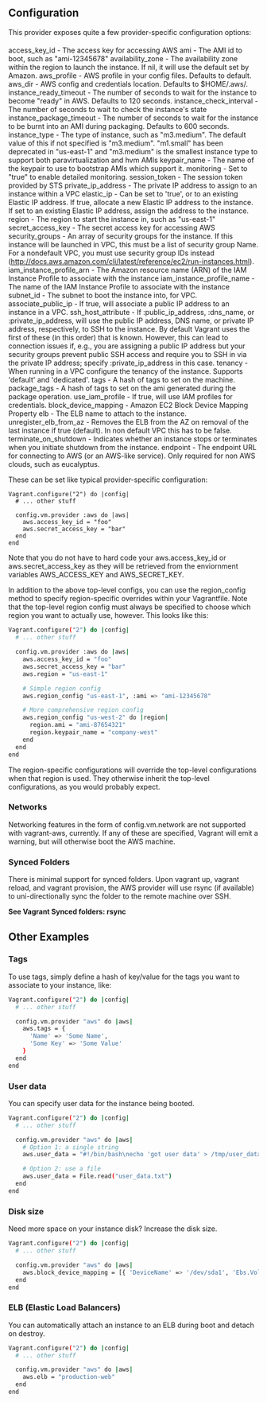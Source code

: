 ## Configuration
This provider exposes quite a few provider-specific configuration options:

#### 
access_key_id - The access key for accessing AWS
ami - The AMI id to boot, such as "ami-12345678"
availability_zone - The availability zone within the region to launch the instance. If nil, it will use the default set by Amazon.
aws_profile - AWS profile in your config files. Defaults to default.
aws_dir - AWS config and credentials location. Defaults to $HOME/.aws/.
instance_ready_timeout - The number of seconds to wait for the instance to become "ready" in AWS. Defaults to 120 seconds.
instance_check_interval - The number of seconds to wait to check the instance's state
instance_package_timeout - The number of seconds to wait for the instance to be burnt into an AMI during packaging. Defaults to 600 seconds.
instance_type - The type of instance, such as "m3.medium". The default value of this if not specified is "m3.medium". "m1.small" has been deprecated in "us-east-1" and "m3.medium" is the smallest instance type to support both paravirtualization and hvm AMIs
keypair_name - The name of the keypair to use to bootstrap AMIs which support it.
monitoring - Set to "true" to enable detailed monitoring.
session_token - The session token provided by STS
private_ip_address - The private IP address to assign to an instance within a VPC
elastic_ip - Can be set to 'true', or to an existing Elastic IP address. If true, allocate a new Elastic IP address to the instance. If set to an existing Elastic IP address, assign the address to the instance.
region - The region to start the instance in, such as "us-east-1"
secret_access_key - The secret access key for accessing AWS
security_groups - An array of security groups for the instance. If this instance will be launched in VPC, this must be a list of security group Name. For a nondefault VPC, you must use security group IDs instead (http://docs.aws.amazon.com/cli/latest/reference/ec2/run-instances.html).
iam_instance_profile_arn - The Amazon resource name (ARN) of the IAM Instance Profile to associate with the instance
iam_instance_profile_name - The name of the IAM Instance Profile to associate with the instance
subnet_id - The subnet to boot the instance into, for VPC.
associate_public_ip - If true, will associate a public IP address to an instance in a VPC.
ssh_host_attribute - If :public_ip_address, :dns_name, or :private_ip_address, will use the public IP address, DNS name, or private IP address, respectively, to SSH to the instance. By default Vagrant uses the first of these (in this order) that is known. However, this can lead to connection issues if, e.g., you are assigning a public IP address but your security groups prevent public SSH access and require you to SSH in via the private IP address; specify :private_ip_address in this case.
tenancy - When running in a VPC configure the tenancy of the instance. Supports 'default' and 'dedicated'.
tags - A hash of tags to set on the machine.
package_tags - A hash of tags to set on the ami generated during the package operation.
use_iam_profile - If true, will use IAM profiles for credentials.
block_device_mapping - Amazon EC2 Block Device Mapping Property
elb - The ELB name to attach to the instance.
unregister_elb_from_az - Removes the ELB from the AZ on removal of the last instance if true (default). In non default VPC this has to be false.
terminate_on_shutdown - Indicates whether an instance stops or terminates when you initiate shutdown from the instance.
endpoint - The endpoint URL for connecting to AWS (or an AWS-like service). Only required for non AWS clouds, such as eucalyptus.


These can be set like typical provider-specific configuration:

```
Vagrant.configure("2") do |config|
  # ... other stuff

  config.vm.provider :aws do |aws|
    aws.access_key_id = "foo"
    aws.secret_access_key = "bar"
  end
end
```

Note that you do not have to hard code your aws.access_key_id or aws.secret_access_key as they will be retrieved from the enviornment variables AWS_ACCESS_KEY and AWS_SECRET_KEY.

In addition to the above top-level configs, you can use the region_config method to specify region-specific overrides within your Vagrantfile. Note that the top-level region config must always be specified to choose which region you want to actually use, however. This looks like this:

```bash
Vagrant.configure("2") do |config|
  # ... other stuff

  config.vm.provider :aws do |aws|
    aws.access_key_id = "foo"
    aws.secret_access_key = "bar"
    aws.region = "us-east-1"

    # Simple region config
    aws.region_config "us-east-1", :ami => "ami-12345678"

    # More comprehensive region config
    aws.region_config "us-west-2" do |region|
      region.ami = "ami-87654321"
      region.keypair_name = "company-west"
    end
  end
end
```

The region-specific configurations will override the top-level configurations when that region is used. They otherwise inherit the top-level configurations, as you would probably expect.

### Networks
Networking features in the form of config.vm.network are not supported with vagrant-aws, currently. If any of these are specified, Vagrant will emit a warning, but will otherwise boot the AWS machine.

### Synced Folders
There is minimal support for synced folders. Upon vagrant up, vagrant reload, and vagrant provision, the AWS provider will use rsync (if available) to uni-directionally sync the folder to the remote machine over SSH.

**See Vagrant Synced folders: rsync**

## Other Examples
### Tags
To use tags, simply define a hash of key/value for the tags you want to associate to your instance, like:

```bash
Vagrant.configure("2") do |config|
  # ... other stuff

  config.vm.provider "aws" do |aws|
    aws.tags = {
	  'Name' => 'Some Name',
	  'Some Key' => 'Some Value'
    }
  end
end
```

### User data
You can specify user data for the instance being booted.

```bash
Vagrant.configure("2") do |config|
  # ... other stuff

  config.vm.provider "aws" do |aws|
    # Option 1: a single string
    aws.user_data = "#!/bin/bash\necho 'got user data' > /tmp/user_data.log\necho"

    # Option 2: use a file
    aws.user_data = File.read("user_data.txt")
  end
end
```

### Disk size
Need more space on your instance disk? Increase the disk size.

```bash
Vagrant.configure("2") do |config|
  # ... other stuff

  config.vm.provider "aws" do |aws|
    aws.block_device_mapping = [{ 'DeviceName' => '/dev/sda1', 'Ebs.VolumeSize' => 50 }]
  end
end
```

### ELB (Elastic Load Balancers)
You can automatically attach an instance to an ELB during boot and detach on destroy.

```bash
Vagrant.configure("2") do |config|
  # ... other stuff

  config.vm.provider "aws" do |aws|
    aws.elb = "production-web"
  end
end
```
